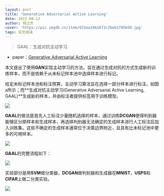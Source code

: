 ```yaml
---
layout: post
title: 'Generative Adversarial Active Learning'
date: 2022-08-12
author: 郑之杰
cover: 'https://pic.imgdb.cn/item/631ea16616f2c2beb1f85b50.jpg'
tags: 论文阅读
---
```


> GAAL：生成对抗主动学习.

- paper：[Generative Adversarial Active Learning](https://arxiv.org/abs/1702.07956)

本文提出了使用**GAN**实现主动学习的方法，旨在通过生成对抗的方式生成新的训练样本，而不是依赖于从未标记样本池中选择样本进行标记。

给定未标记样本池和标注预算，主动学习算法旨在选择一部分样本进行标注，如图a所示；而**生成对抗主动学习(Generative Adversarial Active Learning, GAAL)**生成新的样本，并由标注者提供标签用于训练模型。

![](https://pic.imgdb.cn/item/631fe16516f2c2beb112964e.jpg)

**GAAL**的做法是首先人工标注少量随机选择的样本，通过训练**DCGAN**使得判别器能够区分原样本和生成样本，再选择判别器无法确定的生成样本进行人工标注后加入训练集。这些不确定的生成样本通常位于决策边界附近，且具有比未标记池中更多的可用样本。

![](https://pic.imgdb.cn/item/631fe34f16f2c2beb11437aa.jpg)

**GAAL**的完整流程如下：

![](https://pic.imgdb.cn/item/631fe3ed16f2c2beb114ba01.jpg)

实验部分是用**SVM**做分类器，**DCGAN**做判别器和生成器在**MNIST**，**USPS**和**CIFAR**上做二分类实验。


![](https://pic.imgdb.cn/item/631fe48c16f2c2beb1159ac3.jpg)
